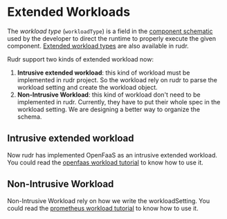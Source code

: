 # Extended Workloads

The *workload type* (`workloadType`) is a field in the [component schematic](./component-schematic.md) used by the developer to direct the runtime to properly execute the given component.
[Extended workload types](https://github.com/oam-dev/spec/blob/master/3.component_model.md#extended-workload-types) are also available in rudr.

Rudr support two kinds of extended workload now:

1. **Intrusive extended workload**: this kind of workload must be implemented in rudr project. So the workload rely on rudr to parse the workload setting and create the workload object.
2. **Non-Intrusive Workload**: this kind of workload don't need to be implemented in rudr. Currently, they have to put their whole spec in the workload setting. We are designing a better way to organize the schema.

## Intrusive extended workload

Now rudr has implemented OpenFaaS as an intrusive extended workload. You could read the [openfaas workload tutorial](../tutorial/deploy_openfaas_workload.md) to know how to use it.


## Non-Intrusive Workload

Non-Intrusive Workload rely on how we write the workloadSetting. You could read the [prometheus workload tutorial](../tutorial/deploy_prometheus_workload.md) to know how to use it.